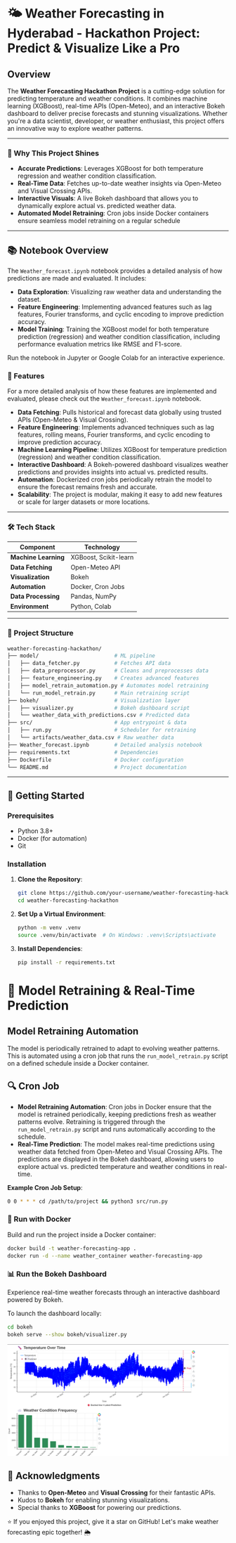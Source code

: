 # 🌤️ Weather Forecasting in Hyderabad - Hackathon Project: Predict & Visualize Like a Pro

## Overview

The **Weather Forecasting Hackathon Project** is a cutting-edge solution for predicting temperature and weather conditions. It combines machine learning (XGBoost), real-time APIs (Open-Meteo), and an interactive Bokeh dashboard to deliver precise forecasts and stunning visualizations. Whether you're a data scientist, developer, or weather enthusiast, this project offers an innovative way to explore weather patterns.

---

### 🚀 Why This Project Shines

- **Accurate Predictions**: Leverages XGBoost for both temperature regression and weather condition classification.
- **Real-Time Data**: Fetches up-to-date weather insights via Open-Meteo and Visual Crossing APIs.
- **Interactive Visuals**: A live Bokeh dashboard that allows you to dynamically explore actual vs. predicted weather data.
- **Automated Model Retraining**: Cron jobs inside Docker containers ensure seamless model retraining on a regular schedule
---

## 📚 Notebook Overview

The `Weather_forecast.ipynb` notebook provides a detailed analysis of how predictions are made and evaluated. It includes:

- **Data Exploration**: Visualizing raw weather data and understanding the dataset.
- **Feature Engineering**: Implementing advanced features such as lag features, Fourier transforms, and cyclic encoding to improve prediction accuracy.
- **Model Training**: Training the XGBoost model for both temperature prediction (regression) and weather condition classification, including performance evaluation metrics like RMSE and F1-score.

Run the notebook in Jupyter or Google Colab for an interactive experience.


### 🎯 Features

For a more detailed analysis of how these features are implemented and evaluated, please check out the `Weather_forecast.ipynb` notebook.

- **Data Fetching**: Pulls historical and forecast data globally using trusted APIs (Open-Meteo & Visual Crossing).
- **Feature Engineering**: Implements advanced techniques such as lag features, rolling means, Fourier transforms, and cyclic encoding to improve prediction accuracy.
- **Machine Learning Pipeline**: Utilizes XGBoost for temperature prediction (regression) and weather condition classification.
- **Interactive Dashboard**: A Bokeh-powered dashboard visualizes weather predictions and provides insights into actual vs. predicted results.
- **Automation**: Dockerized cron jobs periodically retrain the model to ensure the forecast remains fresh and accurate.
- **Scalability**: The project is modular, making it easy to add new features or scale for larger datasets or more locations.

---

### 🛠️ Tech Stack

| **Component**        | **Technology**        |
|----------------------|-----------------------|
| **Machine Learning** | XGBoost, Scikit-learn |
| **Data Fetching**    | Open-Meteo API        |
| **Visualization**    | Bokeh                 |
| **Automation**       | Docker, Cron Jobs     |
| **Data Processing**  | Pandas, NumPy         |
| **Environment**      | Python, Colab         |

---

### 📂 Project Structure

```bash
weather-forecasting-hackathon/
├── model/                        # ML pipeline
│   ├── data_fetcher.py           # Fetches API data
│   ├── data_preprocessor.py      # Cleans and preprocesses data
│   ├── feature_engineering.py    # Creates advanced features
│   ├── model_retrain_automation.py # Automates model retraining
│   └── run_model_retrain.py      # Main retraining script
├── bokeh/                        # Visualization layer
│   ├── visualizer.py             # Bokeh dashboard script
│   └── weather_data_with_predictions.csv # Predicted data
├── src/                          # App entrypoint & data
│   ├── run.py                    # Scheduler for retraining
│   └── artifacts/weather_data.csv # Raw weather data
├── Weather_forecast.ipynb        # Detailed analysis notebook
├── requirements.txt              # Dependencies
├── Dockerfile                    # Docker configuration
└── README.md                     # Project documentation
```

---

## 🚀 Getting Started

### Prerequisites

- Python 3.8+
- Docker (for automation)
- Git

### Installation

1. **Clone the Repository**:
   ```bash
   git clone https://github.com/your-username/weather-forecasting-hackathon.git
   cd weather-forecasting-hackathon
   ```
2. **Set Up a Virtual Environment**:
   ```bash
   python -m venv .venv
   source .venv/bin/activate  # On Windows: .venv\Scripts\activate
   ```
3. **Install Dependencies**:
   ```bash
   pip install -r requirements.txt
   ```

# 🔁 Model Retraining & Real-Time Prediction

## Model Retraining Automation
The model is periodically retrained to adapt to evolving weather patterns.  
This is automated using a cron job that runs the `run_model_retrain.py` script on a defined schedule inside a Docker container.

## 🔍 Cron Job

- **Model Retraining Automation**: Cron jobs in Docker ensure that the model is retrained periodically, keeping predictions fresh as weather patterns evolve. Retraining is triggered through the `run_model_retrain.py` script and runs automatically according to the schedule.
- **Real-Time Prediction**: The model makes real-time predictions using weather data fetched from Open-Meteo and Visual Crossing APIs. The predictions are displayed in the Bokeh dashboard, allowing users to explore actual vs. predicted temperature and weather conditions in real-time.

**Example Cron Job Setup**:
```bash
0 0 * * * cd /path/to/project && python3 src/run.py
```

### 🐳 Run with Docker

Build and run the project inside a Docker container:
```bash
docker build -t weather-forecasting-app .
docker run -d --name weather_container weather-forecasting-app
```

### 📊 Run the Bokeh Dashboard

Experience real-time weather forecasts through an interactive dashboard powered by Bokeh.

To launch the dashboard locally:

```bash
cd bokeh
bokeh serve --show bokeh/visualizer.py
```
![img_1.png](img_1.png)

## 🙌 Acknowledgments

- Thanks to **Open-Meteo** and **Visual Crossing** for their fantastic APIs.
- Kudos to **Bokeh** for enabling stunning visualizations.
- Special thanks to **XGBoost** for powering our predictions.

⭐ If you enjoyed this project, give it a star on GitHub! Let's make weather forecasting epic together! 🌦️

